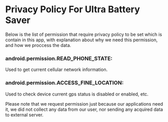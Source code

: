 # Privacy Policy For Ultra Battery Saver






Below is the list of permission that require privacy policy to be set which is contain in this app, with explanation about why we need this permission, and how we proccess the data.


### android.permission.READ_PHONE_STATE:

Used to get current cellular network information.


### android.permission.ACCESS_FINE_LOCATION:

Used to check device current gps status is disabled or enabled, etc.



Please note that we request permission just because our applications need it, we did not collect any data from our user, nor sending any acquired data to external server.
